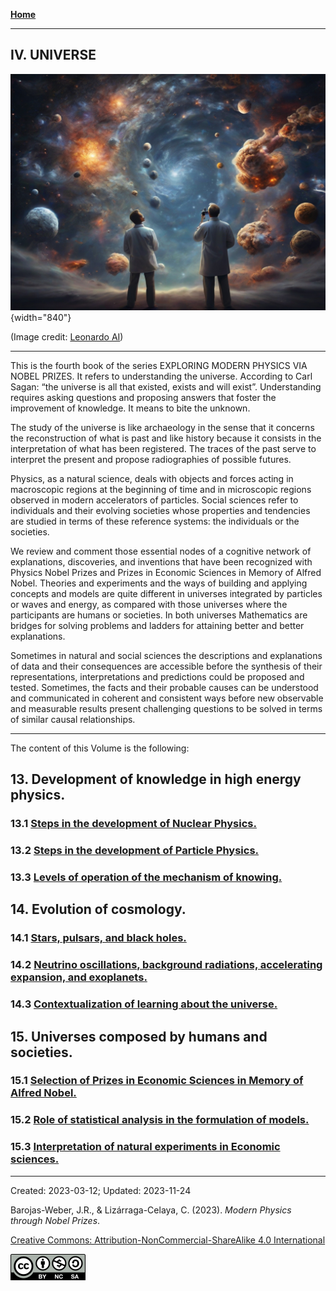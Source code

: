 
[**Home**](../index.md)

***

## IV. UNIVERSE

![Universe](../figs/Leonardo_Diffusion_Universe.jpg){width="840"}

(Image credit: [Leonardo AI](https://leonardo.ai/))

***

This is the fourth book of the series EXPLORING MODERN PHYSICS VIA NOBEL PRIZES. It refers to understanding the universe. According to Carl Sagan: “the universe is all that existed, exists and will exist”. Understanding requires asking questions and proposing answers that foster the improvement of knowledge. It means to bite the unknown.

The study of the universe is like archaeology in the sense that it concerns the reconstruction of what is past and like history because it consists in the interpretation of what has been registered. The traces of the past serve to interpret the present and propose radiographies of possible futures.

Physics, as a natural science, deals with objects and forces acting in macroscopic regions at the beginning of time and in microscopic regions observed in modern accelerators of particles. Social sciences refer to individuals and their evolving societies whose properties and tendencies are studied in terms of these reference systems: the individuals or the societies.

We review and comment those essential nodes of a cognitive network of explanations, discoveries, and inventions that have been recognized with Physics Nobel Prizes and Prizes in Economic Sciences in Memory of Alfred Nobel. Theories and experiments and the ways of building and applying concepts and models are quite different in universes integrated by particles or waves and energy, as compared with those universes where the participants are humans or societies. In both universes Mathematics are bridges for solving problems and ladders for attaining better and better explanations. 

Sometimes in natural and social sciences the descriptions and explanations of data and their consequences are accessible before the synthesis of their representations, interpretations and predictions could be proposed and tested. Sometimes, the facts and their probable causes can be understood and communicated in coherent and consistent ways before new observable and measurable results present challenging questions to be solved in terms of similar causal relationships. 

***

The content of this Volume is the following:

## 13.    Development of knowledge in high energy physics.     
### 13.1  [Steps in the development of Nuclear Physics.](./vol-IV-chap-13-sect-1.md)
### 13.2  [Steps in the development of Particle Physics.](./vol-IV-chap-13-sect-2.md)
### 13.3  [Levels of operation of the mechanism of knowing.](./vol-IV-chap-13-sect-3.md)

## 14.    Evolution of cosmology.
### 14.1 [Stars, pulsars, and black holes.](vol-IV-chap-14-sect-1.md)
### 14.2 [Neutrino oscillations, background radiations, accelerating expansion, and exoplanets.](vol-IV-chap-14-sect-2.md)
### 14.3 [Contextualization of learning about the universe.](vol-IV-chap-14-sect-3.md)

## 15.    Universes composed by humans and societies.
### 15.1 [Selection of Prizes in Economic Sciences in Memory of Alfred Nobel.](vol-IV-chap-15-sect-1.md)
### 15.2 [Role of statistical analysis in the formulation of models.](vol-IV-chap-15-sect-2.md)
### 15.3 [Interpretation of natural experiments in Economic sciences.](vol-IV-chap-15-sect-3.md)

***

Created: 2023-03-12; Updated: 2023-11-24 

Barojas-Weber, J.R., & Lizárraga-Celaya, C. (2023).
_Modern Physics through Nobel Prizes_.

[Creative Commons:  Attribution-NonCommercial-ShareAlike 4.0 International](https://creativecommons.org/licenses/by-nc-sa/4.0/legalcode)

![CC](../figs/cc-by-nc-sa_icon.png)



